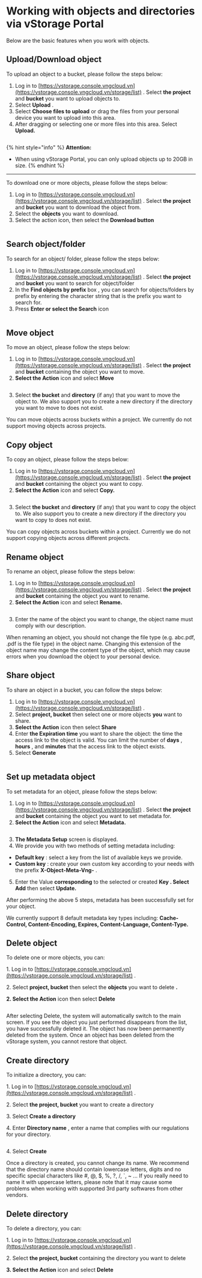 # Working with objects and directories via vStorage Portal

Below are the basic features when you work with objects.

## Upload/Download object <a href="#upload-download-object" id="upload-download-object"></a>

To upload an object to a bucket, please follow the steps below:

1. Log in to [https://vstorage.console.vngcloud.vn](https://vstorage.console.vngcloud.vn/storage/list) . Select **the project** and **bucket** you want to upload objects to.
2. Select **Upload** .
3. Select **Choose files to upload** or drag the files from your personal device you want to upload into this area.
4. After dragging or selecting one or more files into this area. Select **Upload.**

<figure><img src="../../../../../.gitbook/assets/image (80) (1).png" alt=""><figcaption></figcaption></figure>

{% hint style="info" %}
**Attention:**

* When using vStorage Portal, you can only upload objects up to 20GB in size.
{% endhint %}

***

To download one or more objects, please follow the steps below:

1. Log in to [https://vstorage.console.vngcloud.vn](https://vstorage.console.vngcloud.vn/storage/list) . Select **the project** and **bucket** you want to download the object from.
2. Select the **objects** you want to download.
3. Select the action icon, then select the **Download button**

<figure><img src="../../../../../.gitbook/assets/image (1) (1) (1) (1) (1) (1) (1).png" alt=""><figcaption></figcaption></figure>

## Search object/folder <a href="#tim-kiem-object-folder" id="tim-kiem-object-folder"></a>

To search for an object/ folder, please follow the steps below:

1. Log in to [https://vstorage.console.vngcloud.vn](https://vstorage.console.vngcloud.vn/storage/list) . Select **the project** and **bucket** you want to search for object/folder
2. In the **Find objects by prefix** box , you can search for objects/folders by prefix by entering the character string that is the prefix you want to search for.
3. Press **Enter or select the Search** icon

<figure><img src="../../../../../.gitbook/assets/image (2) (1) (1) (1) (1).png" alt=""><figcaption></figcaption></figure>

## Move object <a href="#di-chuyen-object" id="di-chuyen-object"></a>

To move an object, please follow the steps below:

1. Log in to [https://vstorage.console.vngcloud.vn](https://vstorage.console.vngcloud.vn/storage/list) . Select **the project** and **bucket** containing the object you want to move.
2. **Select the Action** icon and select **Move**

<figure><img src="../../../../../.gitbook/assets/image (3) (1) (1) (1) (1).png" alt=""><figcaption></figcaption></figure>

3. Select **the bucket** and **directory** (if any) that you want to move the object to. We also support you to create a new directory if the directory you want to move to does not exist.

You can move objects across buckets within a project. We currently do not support moving objects across projects.

## Copy object <a href="#sao-chep-object" id="sao-chep-object"></a>

To copy an object, please follow the steps below:

1. Log in to [https://vstorage.console.vngcloud.vn](https://vstorage.console.vngcloud.vn/storage/list) . Select **the project** and **bucket** containing the object you want to copy.
2. **Select the Action** icon and select **Copy.**

<figure><img src="../../../../../.gitbook/assets/image (4) (1) (1) (1).png" alt=""><figcaption></figcaption></figure>

3. Select **the bucket** and **directory** (if any) that you want to copy the object to. We also support you to create a new directory if the directory you want to copy to does not exist.

You can copy objects across buckets within a project. Currently we do not support copying objects across different projects.

## Rename object <a href="#doi-ten-object" id="doi-ten-object"></a>

To rename an object, please follow the steps below:

1. Log in to [https://vstorage.console.vngcloud.vn](https://vstorage.console.vngcloud.vn/storage/list) . Select **the project** and **bucket** containing the object you want to rename.
2. **Select the Action** icon and select **Rename.**

<figure><img src="../../../../../.gitbook/assets/image (5) (1) (1) (1).png" alt=""><figcaption></figcaption></figure>

3. Enter the name of the object you want to change, the object name must comply with our description.

When renaming an object, you should not change the file type (e.g. abc.pdf, .pdf is the file type) in the object name. Changing this extension of the object name may change the content type of the object, which may cause errors when you download the object to your personal device.

## Share object <a href="#chia-se-object" id="chia-se-object"></a>

To share an object in a bucket, you can follow the steps below:

1. Log in to [https://vstorage.console.vngcloud.vn](https://vstorage.console.vngcloud.vn/storage/list) .
2. Select **project, bucket** then select one or more objects **you** want to share.
3. **Select the Action** icon then select **Share**
4. Enter **the Expiration time** you want to share the object: the time the access link to the object is valid. You can limit the number of **days** , **hours** , and **minutes** that the access link to the object exists.
5. Select **Generate**

<figure><img src="../../../../../.gitbook/assets/image (6) (1) (1) (1).png" alt=""><figcaption></figcaption></figure>

## Set up metadata object <a href="#thiet-lap-metadata-object" id="thiet-lap-metadata-object"></a>

To set metadata for an object, please follow the steps below:

1. Log in to [https://vstorage.console.vngcloud.vn](https://vstorage.console.vngcloud.vn/storage/list) . Select **the project** and **bucket** containing the object you want to set metadata for.
2. **Select the Action** icon and select **Metadata.**

<figure><img src="../../../../../.gitbook/assets/image (7) (1) (1) (1).png" alt=""><figcaption></figcaption></figure>

3. **The Metadata Setup** screen is displayed.
4. We provide you with two methods of setting metadata including:

* **Default key** : select a key from the list of available keys we provide.
* **Custom key** : create your own custom key according to your needs with the prefix **X-Object-Meta-Vng-** .

5. Enter the Value **corresponding** to the selected or created **Key . Select Add** then select **Update.**

After performing the above 5 steps, metadata has been successfully set for your object.

We currently support 8 default metadata key types including: **Cache-Control, Content-Encoding, Expires, Content-Language, Content-Type.**

## Delete object <a href="#xoa-object" id="xoa-object"></a>

To delete one or more objects, you can:

1\. Log in to [https://vstorage.console.vngcloud.vn](https://vstorage.console.vngcloud.vn/storage/list) .

2\. Select **project, bucket** then select the **objects** you want to delete **.**

**2. Select the Action** icon then select **Delete**

<figure><img src="../../../../../.gitbook/assets/image (8) (1) (1) (1).png" alt=""><figcaption></figcaption></figure>

After selecting Delete, the system will automatically switch to the main screen. If you see the object you just performed disappears from the list, you have successfully deleted it. The object has now been permanently deleted from the system. Once an object has been deleted from the vStorage system, you cannot restore that object.

## Create directory <a href="#khoi-tao-directory" id="khoi-tao-directory"></a>

To initialize a directory, you can:

1\. Log in to [https://vstorage.console.vngcloud.vn](https://vstorage.console.vngcloud.vn/storage/list) .

2\. Select **the project, bucket** you want to create a directory

3\. Select **Create a directory**

4\. Enter **Directory name** , enter a name that complies with our regulations for your directory.

<figure><img src="../../../../../.gitbook/assets/image (9) (1) (1) (1).png" alt=""><figcaption></figcaption></figure>

4\. Select **Create**

Once a directory is created, you cannot change its name. We recommend that the directory name should contain lowercase letters, digits and no specific special characters like #, @, $, %, ?, /, \`, \~ ... If you really need to name it with uppercase letters, please note that it may cause some problems when working with supported 3rd party softwares from other vendors.

## Delete directory <a href="#xoa-directory" id="xoa-directory"></a>

To delete a directory, you can:

1\. Log in to [https://vstorage.console.vngcloud.vn](https://vstorage.console.vngcloud.vn/storage/list) .

2\. Select **the project, bucket** containing the directory you want to delete

**3. Select the Action** icon and select **Delete**

<figure><img src="../../../../../.gitbook/assets/image (10) (1) (1) (1).png" alt=""><figcaption></figcaption></figure>
